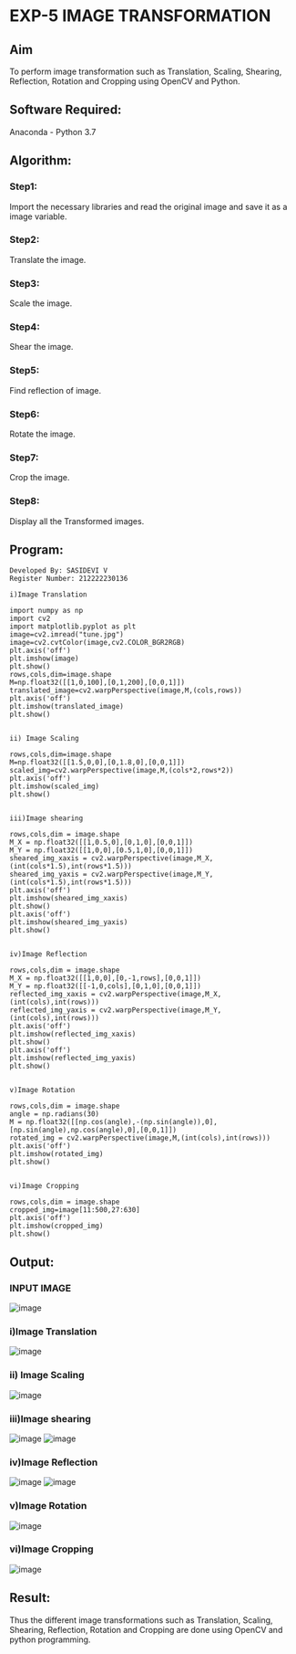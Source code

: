 # EXP-5 IMAGE TRANSFORMATION

## Aim
To perform image transformation such as Translation, Scaling, Shearing, Reflection, Rotation and Cropping using OpenCV and Python.

## Software Required:
Anaconda - Python 3.7

## Algorithm:
### Step1:
Import the necessary libraries and read the original image and save it as a image variable.

### Step2:
Translate the image.

### Step3:
Scale the image.

### Step4:
Shear the image.

### Step5:
Find reflection of image.

### Step6:
Rotate the image.

### Step7:
Crop the image.

### Step8:
Display all the Transformed images.

## Program:
```
Developed By: SASIDEVI V
Register Number: 212222230136
```
```
i)Image Translation

import numpy as np
import cv2
import matplotlib.pyplot as plt
image=cv2.imread("tune.jpg")
image=cv2.cvtColor(image,cv2.COLOR_BGR2RGB)
plt.axis('off')
plt.imshow(image)
plt.show()
rows,cols,dim=image.shape
M=np.float32([[1,0,100],[0,1,200],[0,0,1]])
translated_image=cv2.warpPerspective(image,M,(cols,rows))
plt.axis('off')
plt.imshow(translated_image)
plt.show()


ii) Image Scaling

rows,cols,dim=image.shape
M=np.float32([[1.5,0,0],[0,1.8,0],[0,0,1]])
scaled_img=cv2.warpPerspective(image,M,(cols*2,rows*2))
plt.axis('off')
plt.imshow(scaled_img)
plt.show()


iii)Image shearing

rows,cols,dim = image.shape
M_X = np.float32([[1,0.5,0],[0,1,0],[0,0,1]])
M_Y = np.float32([[1,0,0],[0.5,1,0],[0,0,1]])
sheared_img_xaxis = cv2.warpPerspective(image,M_X,(int(cols*1.5),int(rows*1.5)))
sheared_img_yaxis = cv2.warpPerspective(image,M_Y,(int(cols*1.5),int(rows*1.5)))
plt.axis('off')
plt.imshow(sheared_img_xaxis)
plt.show()
plt.axis('off')
plt.imshow(sheared_img_yaxis)
plt.show()


iv)Image Reflection

rows,cols,dim = image.shape
M_X = np.float32([[1,0,0],[0,-1,rows],[0,0,1]])
M_Y = np.float32([[-1,0,cols],[0,1,0],[0,0,1]])
reflected_img_xaxis = cv2.warpPerspective(image,M_X,(int(cols),int(rows)))
reflected_img_yaxis = cv2.warpPerspective(image,M_Y,(int(cols),int(rows)))
plt.axis('off')
plt.imshow(reflected_img_xaxis)
plt.show()
plt.axis('off')
plt.imshow(reflected_img_yaxis)
plt.show()


v)Image Rotation

rows,cols,dim = image.shape
angle = np.radians(30)
M = np.float32([[np.cos(angle),-(np.sin(angle)),0],[np.sin(angle),np.cos(angle),0],[0,0,1]])
rotated_img = cv2.warpPerspective(image,M,(int(cols),int(rows)))
plt.axis('off')
plt.imshow(rotated_img)
plt.show()


vi)Image Cropping

rows,cols,dim = image.shape
cropped_img=image[11:500,27:630]
plt.axis('off')
plt.imshow(cropped_img)
plt.show()

```
## Output:
### INPUT IMAGE

![image](https://github.com/SASIDEVIvenaram/IMAGETRANSFORMATION/assets/118707332/820307f6-6fb8-47fa-92a0-86bc59476a53)

### i)Image Translation

![image](https://github.com/SASIDEVIvenaram/IMAGETRANSFORMATION/assets/118707332/f0807c8f-5051-4956-ae0c-b7fbe1812118)
### ii) Image Scaling

![image](https://github.com/SASIDEVIvenaram/IMAGETRANSFORMATION/assets/118707332/49914dc9-d93d-478a-93b0-e305c3537308)



### iii)Image shearing

![image](https://github.com/SASIDEVIvenaram/IMAGETRANSFORMATION/assets/118707332/aff4088e-0df6-46e6-9fd1-ec268c83e070)
![image](https://github.com/SASIDEVIvenaram/IMAGETRANSFORMATION/assets/118707332/0af76a10-9325-41aa-9944-2a4421fa7c2f)




### iv)Image Reflection
![image](https://github.com/SASIDEVIvenaram/IMAGETRANSFORMATION/assets/118707332/14f40ecc-7529-4be5-8db7-342460374209)
![image](https://github.com/SASIDEVIvenaram/IMAGETRANSFORMATION/assets/118707332/bc4b339c-4717-4467-b4aa-bb0dc560e667)


### v)Image Rotation
![image](https://github.com/SASIDEVIvenaram/IMAGETRANSFORMATION/assets/118707332/4304abfa-bb48-4190-969d-7f6a333fefe7)



### vi)Image Cropping
![image](https://github.com/SASIDEVIvenaram/IMAGETRANSFORMATION/assets/118707332/143ce0dc-ee27-4087-9017-8face9d343b1)





## Result: 

Thus the different image transformations such as Translation, Scaling, Shearing, Reflection, Rotation and Cropping are done using OpenCV and python programming.
